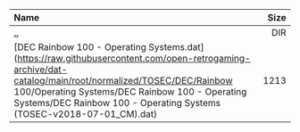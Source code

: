 |Name|Size|
|:---|---:|
|[..](../index.html)|DIR|
|[DEC Rainbow 100 - Operating Systems.dat](https://raw.githubusercontent.com/open-retrogaming-archive/dat-catalog/main/root/normalized/TOSEC/DEC/Rainbow 100/Operating Systems/DEC Rainbow 100 - Operating Systems/DEC Rainbow 100 - Operating Systems (TOSEC-v2018-07-01_CM).dat)|1213|
